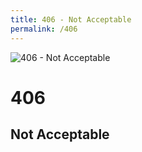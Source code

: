 ```yaml
---
title: 406 - Not Acceptable
permalink: /406
---
```

<div>
    <img src="http://i.imgur.com/QkvNs5z.jpg" alt="406 - Not Acceptable" />
    <h1>406</h1>
    <h2>Not Acceptable</h2>
</div>
